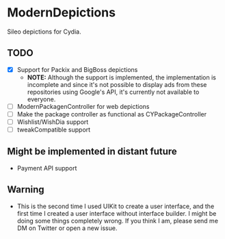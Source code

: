 # ModernDepictions

Sileo depictions for Cydia.

## TODO

- [x] Support for Packix and BigBoss depictions
  - **NOTE:** Although the support is implemented, the implementation is incomplete and since it's not possible to display ads from these repositories using Google's API, it's currently not available to everyone.
- [ ] ModernPackagenController for web depictions
- [ ] Make the package controller as functional as CYPackageController
- [ ] Wishlist/WishDia support
- [ ] tweakCompatible support

## Might be implemented in distant future

- Payment API support

## Warning

- This is the second time I used UIKit to create a user interface, and the first time I created a user interface without interface builder. I might be doing some things completely wrong. If you think I am, please send me DM on Twitter or open a new issue.
